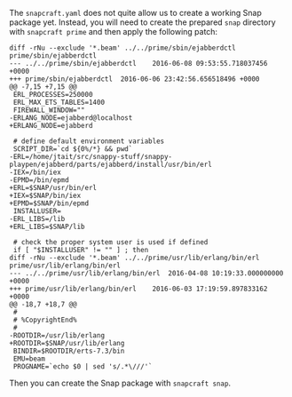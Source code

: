 The `snapcraft.yaml` does not quite allow us to create a working Snap package
yet.  Instead, you will need to create the prepared `snap` directory with
`snapcraft prime` and then apply the following patch:

```
diff -rNu --exclude '*.beam' ../../prime/sbin/ejabberdctl prime/sbin/ejabberdctl
--- ../../prime/sbin/ejabberdctl	2016-06-08 09:53:55.718037456 +0000
+++ prime/sbin/ejabberdctl	2016-06-06 23:42:56.656518496 +0000
@@ -7,15 +7,15 @@
 ERL_PROCESSES=250000
 ERL_MAX_ETS_TABLES=1400
 FIREWALL_WINDOW=""
-ERLANG_NODE=ejabberd@localhost
+ERLANG_NODE=ejabberd
 
 # define default environment variables
 SCRIPT_DIR=`cd ${0%/*} && pwd`
-ERL=/home/jtait/src/snappy-stuff/snappy-playpen/ejabberd/parts/ejabberd/install/usr/bin/erl
-IEX=/bin/iex
-EPMD=/bin/epmd
+ERL=$SNAP/usr/bin/erl
+IEX=$SNAP/bin/iex
+EPMD=$SNAP/bin/epmd
 INSTALLUSER=
-ERL_LIBS=/lib
+ERL_LIBS=$SNAP/lib
 
 # check the proper system user is used if defined
 if [ "$INSTALLUSER" != "" ] ; then
diff -rNu --exclude '*.beam' ../../prime/usr/lib/erlang/bin/erl prime/usr/lib/erlang/bin/erl
--- ../../prime/usr/lib/erlang/bin/erl	2016-04-08 10:19:33.000000000 +0000
+++ prime/usr/lib/erlang/bin/erl	2016-06-03 17:19:59.897833162 +0000
@@ -18,7 +18,7 @@
 # 
 # %CopyrightEnd%
 #
-ROOTDIR=/usr/lib/erlang
+ROOTDIR=$SNAP/usr/lib/erlang
 BINDIR=$ROOTDIR/erts-7.3/bin
 EMU=beam
 PROGNAME=`echo $0 | sed 's/.*\///'`
```

Then you can create the Snap package with `snapcraft snap`.
